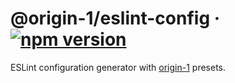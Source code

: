 # @origin-1/eslint-config · [![npm version][npm badge]][npm url]

ESLint configuration generator with [origin-1](https://github.com/origin-1) presets.

[npm badge]:
https://badge.fury.io/js/@origin-1%2Feslint-config.svg

[npm url]:
https://www.npmjs.com/package/@origin-1/eslint-config
